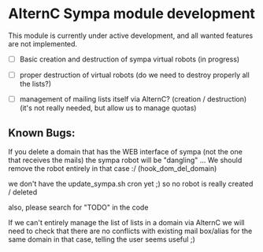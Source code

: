 
AlternC Sympa module development
================================

This module is currently under active development, and all wanted features are not implemented.

* [ ] Basic creation and destruction of sympa virtual robots  (in progress)
* [ ] proper destruction of virtual robots (do we need to destroy properly all the lists?)
* [ ] management of mailing lists itself via AlternC? (creation / destruction) (it's not really needed, but allow us to manage quotas)


Known Bugs: 
-----------

If you delete a domain that has the WEB interface of sympa (not the one that receives the mails) the sympa robot will be "dangling" ... 
We should remove the robot entirely in that case :/ (hook_dom_del_domain)

we don't have the update_sympa.sh cron yet ;) so no robot is really created / deleted

also, please search for "TODO" in the code

If we can't entirely manage the list of lists in a domain via AlternC
we will need to check that there are no conflicts with existing mail box/alias for the same domain
in that case, telling the user seems useful ;) 


